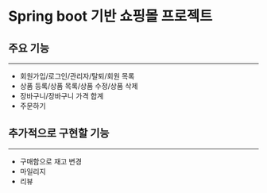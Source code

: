 # Spring boot 기반 쇼핑몰 프로젝트

## 주요 기능

----

- 회원가입/로그인/관리자/탈퇴/회원 목록
- 상품 등록/상품 목록/상품 수정/상품 삭제
- 장바구니/장바구니 가격 합계
- 주문하기

## 추가적으로 구현할 기능

----

- 구매함으로 재고 변경
- 마일리지
- 리뷰

